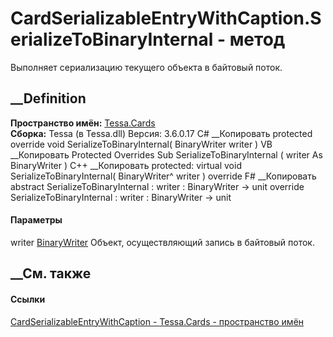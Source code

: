 # CardSerializableEntryWithCaption.SerializeToBinaryInternal - метод
Выполняет сериализацию текущего объекта в байтовый поток.
##  __Definition
 **Пространство имён:** [Tessa.Cards](N_Tessa_Cards.htm)  
 **Сборка:** Tessa (в Tessa.dll) Версия: 3.6.0.17
C# __Копировать
     protected override void SerializeToBinaryInternal(
    	BinaryWriter writer
    )
VB __Копировать
     Protected Overrides Sub SerializeToBinaryInternal ( 
    	writer As BinaryWriter
    )
C++ __Копировать
     protected:
    virtual void SerializeToBinaryInternal(
    	BinaryWriter^ writer
    ) override
F# __Копировать
     abstract SerializeToBinaryInternal : 
            writer : BinaryWriter -> unit 
    override SerializeToBinaryInternal : 
            writer : BinaryWriter -> unit 
#### Параметры
writer
[BinaryWriter](https://learn.microsoft.com/dotnet/api/system.io.binarywriter)
    Объект, осуществляющий запись в байтовый поток.
##  __См. также
#### Ссылки
[CardSerializableEntryWithCaption -
](T_Tessa_Cards_CardSerializableEntryWithCaption.htm)
[Tessa.Cards - пространство имён](N_Tessa_Cards.htm)
